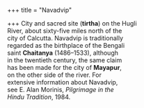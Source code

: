 +++
title = "Navadvip"

+++
City and sacred site (**tirtha**) on the Hugli  
River, about sixty-five miles north of the  
city of Calcutta. Navadvip is traditionally  
regarded as the birthplace of the Bengali  
saint **Chaitanya** (1486–1533), although  
in the twentieth century, the same claim  
has been made for the city of **Mayapur**,  
on the other side of the river. For  
extensive information about Navadvip,  
see E. Alan Morinis, *Pilgrimage in the*  
*Hindu Tradition*, 1984.